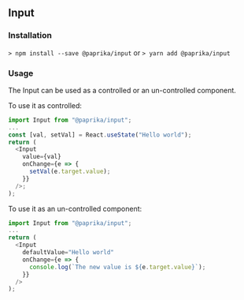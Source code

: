 ## Input

### Installation

`> npm install --save @paprika/input`
or
`> yarn add @paprika/input`

### Usage

The Input can be used as a controlled or an un-controlled component.

To use it as controlled:

```js
import Input from "@paprika/input";
...
const [val, setVal] = React.useState("Hello world");
return (
  <Input
    value={val}
    onChange={e => {
      setVal(e.target.value);
    }}
  />;
);
```

To use it as an un-controlled component:

```js
import Input from "@paprika/input";
...
return (
  <Input
    defaultValue="Hello world"
    onChange={e => {
      console.log(`The new value is ${e.target.value}`);
    }}
  />
);
```
